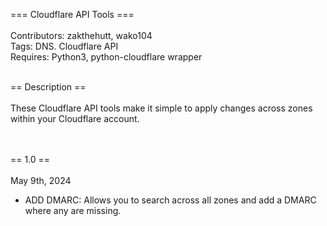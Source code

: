 === Cloudflare API Tools ===
<br/><br/>
Contributors: zakthehutt, wako104
<br/>
Tags: DNS. Cloudflare API
<br/>
Requires: Python3, python-cloudflare wrapper

<br/>
== Description ==
<br/><br/>
These Cloudflare API tools make it simple to apply changes across zones within your Cloudflare account.

<br/><br/>
== 1.0 ==
<br/><br/>
May 9th, 2024 

* ADD DMARC: Allows you to search across all zones and add a DMARC where any are missing.
